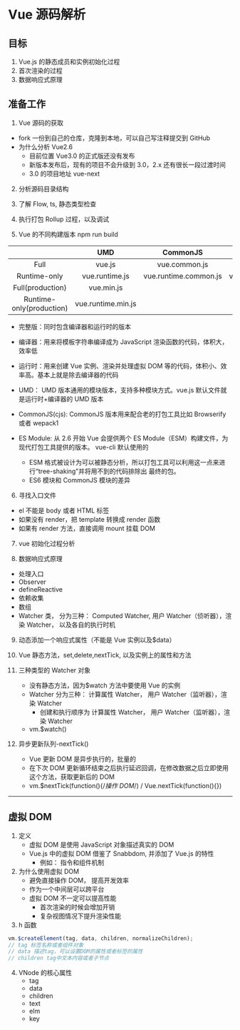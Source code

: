 # Vue 源码解析

## 目标

1. Vue.js 的静态成员和实例初始化过程
2. 首次渲染的过程
3. 数据响应式原理

## 准备工作

1. Vue 源码的获取

- fork 一份到自己的仓库，克隆到本地，可以自己写注释提交到 GitHub
- 为什么分析 Vue2.6
  - 目前位置 Vue3.0 的正式版还没有发布
  - 新版本发布后，现有的项目不会升级到 3.0，2.x 还有很长一段过渡时间
  - 3.0 的项目地址 vue-next

2. 分析源码目录结构
3. 了解 Flow, ts, 静态类型检查

4. 执行打包 Rollup 过程，以及调试
5. Vue 的不同构建版本 npm run build

|                          |        UMD         |       CommonJS        |     ES Module      |
| :----------------------: | :----------------: | :-------------------: | :----------------: |
|           Full           |       vue.js       |     vue.common.js     |     vue.esm.js     |
|       Runtime-only       |   vue.runtime.js   | vue.runtime.common.js | vue.runtime.esm.js |
|     Full(production)     |     vue.min.js     |                       |                    |
| Runtime-only(production) | vue.runtime.min.js |                       |                    |

- 完整版：同时包含编译器和运行时的版本
- 编译器：用来将模板字符串编译成为 JavaScript 渲染函数的代码，体积大，效率低
- 运行时：用来创建 Vue 实例、渲染并处理虚拟 DOM 等的代码，体积小、效率高。基本上就是除去编译器的代码
- UMD： UMD 版本通用的模块版本，支持多种模块方式。vue.js 默认文件就是运行时+编译器的 UMD 版本
- CommonJS(cjs): CommonJS 版本用来配合老的打包工具比如 Browserify 或者 wepack1
- ES Module: 从 2.6 开始 Vue 会提供两个 ES Module（ESM）构建文件，为现代打包工具提供的版本。 vue-cli 默认使用的

  - ESM 格式被设计为可以被静态分析，所以打包工具可以利用这一点来进行“tree-shaking”并将用不到的代码排除出
    最终的包。
  - ES6 模块和 CommonJS 模块的差异

6. 寻找入口文件

- el 不能是 body 或者 HTML 标签
- 如果没有 render，把 template 转换成 render 函数
- 如果有 render 方法，直接调用 mount 挂载 DOM

7. vue 初始化过程分析

8. 数据响应式原理

- 处理入口
- Observer
- defineReactive
- 依赖收集
- 数组
- Watcher 类， 分为三种： Computed Watcher, 用户 Watcher（侦听器），渲染 Watcher， 以及各自的执行时机

9. 动态添加一个响应式属性（不能是 Vue 实例以及\$data）
10. Vue 静态方法，set,delete,nextTick, 以及实例上的属性和方法
11. 三种类型的 Watcher 对象

    - 没有静态方法，因为\$watch 方法中要使用 Vue 的实例
    - Watcher 分为三种： 计算属性 Watcher， 用户 Watcher（监听器），渲染 Watcher
      - 创建和执行顺序为 计算属性 Watcher， 用户 Watcher（监听器），渲染 Watcher
    - vm.\$watch()

12. 异步更新队列-nextTick()
    - Vue 更新 DOM 是异步执行的，批量的
    - 在下次 DOM 更新循环结束之后执行延迟回调，在修改数据之后立即使用这个方法，获取更新后的 DOM
    - vm.\$nextTick(function(){/_操作 DOM_/) / Vue.nextTick(function(){})

---

## 虚拟 DOM

1. 定义
   - 虚拟 DOM 是使用 JavaScript 对象描述真实的 DOM
   - Vue.js 中的虚拟 DOM 借鉴了 Snabbdom, 并添加了 Vue.js 的特性
     - 例如： 指令和组件机制
2. 为什么使用虚拟 DOM
   - 避免直接操作 DOM， 提高开发效率
   - 作为一个中间层可以跨平台
   - 虚拟 DOM 不一定可以提高性能
     - 首次渲染的时候会增加开销
     - 复杂视图情况下提升渲染性能
3. h 函数

```javascript
vm.$createElement(tag, data, children, normalizeChildren);
// tag 标签名称或者组件对象
// data 描述tag，可以设置DOM的属性或者标签的属性
// children tag中文本内容或者子节点
```

4. VNode 的核心属性
   - tag
   - data
   - children
   - text
   - elm
   - key
